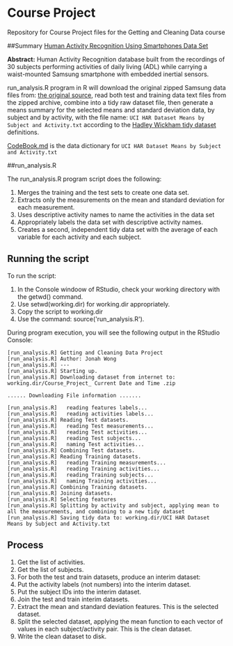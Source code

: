 Course Project
=============

Repository for Course Project files for the Getting and Cleaning Data course

##Summary
[Human Activity Recognition Using Smartphones Data Set](http://archive.ics.uci.edu/ml/datasets/Human+Activity+Recognition+Using+Smartphones)

**Abstract:** Human Activity Recognition database built from the recordings of 30 subjects performing activities of daily living (ADL) while carrying a waist-mounted Samsung smartphone with embedded inertial sensors.

run_analysis.R program in R will download the original zipped Samsung data files from: [the original source](https://d396qusza40orc.cloudfront.net/getdata%2Fprojectfiles%2FUCI%20HAR%20Dataset.zip), read both test and training data text files from the zipped archive, combine into a tidy raw dataset file, then generate a means summary for the selected means and standard deviation data, by subject and by activity, with the file name: `UCI HAR Dataset Means by Subject and Activity.txt` according to the [Hadley Wickham tidy dataset](http://vita.had.co.nz/papers/tidy-data.pdf) definitions.

[CodeBook.md](https://github.com/wongjo/CourseProject/CodeBook.md) is the data dictionary for `UCI HAR Dataset Means by Subject and Activity.txt`

##run_analysis.R

The run_analysis.R program script does the following:

1. Merges the training and the test sets to create one data set.
2. Extracts only the measurements on the mean and standard deviation for each measurement.
3. Uses descriptive activity names to name the activities in the data set
4. Appropriately labels the data set with descriptive activity names.
5. Creates a second, independent tidy data set with the average of each variable for each activity and each subject.

## Running the script

To run the script:

1. In the Console windoow of RStudio, check your working directory with the getwd() command.
2. Use setwd(working.dir) for working.dir appropriately. 
3. Copy the script to working.dir
4. Use the command: source('run_analysis.R'). 

During program execution, you will see the following output in the RStudio Console:

```
[run_analysis.R] Getting and Cleaning Data Project
[run_analysis.R] Author: Jonah Wong
[run_analysis.R] --- 
[run_analysis.R] Starting up. 
[run_analysis.R] Downloading dataset from internet to:  working.dir/Course_Project_ Current Date and Time .zip

...... Downloading File information .......

[run_analysis.R]   reading features labels... 
[run_analysis.R]   reading activities labels... 
[run_analysis.R] Reading Test datasets. 
[run_analysis.R]   reading Test measurements... 
[run_analysis.R]   reading Test activities... 
[run_analysis.R]   reading Test subjects... 
[run_analysis.R]   naming Test activities...
[run_analysis.R] Combining Test datasets. 
[run_analysis.R] Reading Training datasets. 
[run_analysis.R]   reading Training measurements... 
[run_analysis.R]   reading Training activities... 
[run_analysis.R]   reading Training subjects... 
[run_analysis.R]   naming Training activities...
[run_analysis.R] Combining Training datasets. 
[run_analysis.R] Joining datasets. 
[run_analysis.R] Selecting features 
[run_analysis.R] Splitting by activity and subject, applying mean to all the measurements, and combining to a new tidy dataset 
[run_analysis.R] Saving tidy data to: working.dir/UCI HAR Dataset Means by Subject and Activity.txt 
```

## Process

1. Get the list of activities.
2. Get the list of subjects.
3. For both the test and train datasets, produce an interim dataset:
  4. Put the activity labels (not numbers) into the interim dataset.
  5. Put the subject IDs into the interim dataset.
6. Join the test and train interim datasets.
7. Extract the mean and standard deviation features. This is the selected dataset.
8. Split the selected dataset, applying the mean function to each vector of values in each subject/activity pair. This is the clean dataset.
9. Write the clean dataset to disk.
